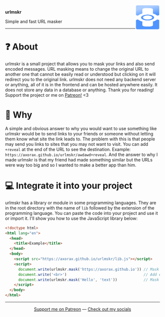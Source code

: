 <img src="./urlmskr.svg" width="80" height="80" align="right">

<p align="left"><strong>urlmskr</strong></p>

<p align="left">Simple and fast URL masker</p>

---

# ❓ About

urlmskr is a small project that allows you to mask your links and also send encoded messages. URL masking means to change the original URL to another one that cannot be easily read or understood but clicking on it will redirect you to the original link. urlmskr does not need any backend server or anything, all of it is in the frontend and can be hosted anywhere easily. It does not store any data in a database or anything. Thank you for reading! Support the project or me on [Patreon!](https://www.patreon.com/axorax) <3

# 🤔 Why

A simple and obvious answer to why you would want to use something like urlmskr would be to send links to your friends or someone without letting them know what site the link leads to. The problem with this is that people may send you links to sites that you may not want to visit. You can add `+reveal` at the end of the URL to see the destination. Example: `https://axorax.github.io/urlmskr/awdawd+reveal`. And the answer to why I made urlmskr is that my friend had made something similar but the URLs were way too big and so I wanted to make a better app than him.

# 💻 Integrate it into your project

urlmskr has a library or module in some programming languages. They are in the root directory with the name of `lib` followed by the extension of the programming language. You can paste the code into your project and use it or import it. I'll show you how to use the JavaScript library below:

```html
<!doctype html>
<html lang="en">
  <head>
    <title>Example</title>
  </head>
  <body>
    <script src="https://axorax.github.io/urlmskr/lib.js"></script>
    <script>
      document.write(urlmskr.mask('https://axorax.github.io')) // Mask URL
      document.write('<br>')                                   // Add empty line
      document.write(urlmskr.mask('Hello', 'text'))            // Mask text
    </script>
  </body>
</html>
```

---

<p align="center"><a href="https://www.patreon.com/axorax">Support me on Patreon</a> — <a href="https://github.com/axorax/socials">Check out my socials</a></p>